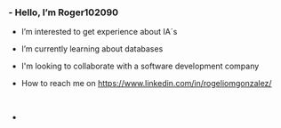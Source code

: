 ### - Hello, I’m Roger102090
-  I’m interested to get experience about IA´s
-  I’m currently learning about databases
-  I'm looking to collaborate with a software development company
-  How to reach me on https://www.linkedin.com/in/rogeliomgonzalez/

-  <svg xmlns="http://www.w3.org/2000/svg" class="icon icon-tabler icon-tabler-brand-powershell" width="44" height="44" viewBox="0 0 24 24" stroke-width="1.5" stroke="#ffffff" fill="none" stroke-linecap="round" stroke-linejoin="round">
  <path stroke="none" d="M0 0h24v24H0z" fill="none"/>
  <path d="M4.887 20h11.868c.893 0 1.664 -.665 1.847 -1.592l2.358 -12c.212 -1.081 -.442 -2.14 -1.462 -2.366a1.784 1.784 0 0 0 -.385 -.042h-11.868c-.893 0 -1.664 .665 -1.847 1.592l-2.358 12c-.212 1.081 .442 2.14 1.462 2.366c.127 .028 .256 .042 .385 .042z" />
  <path d="M9 8l4 4l-6 4" />
  <path d="M12 16h3" />
</svg>

<!---
Roger102090/Roger102090 is a ✨ special ✨ repository because its `README.md` (this file) appears on your GitHub profile.
You can click the Preview link to take a look at your changes.
--->
